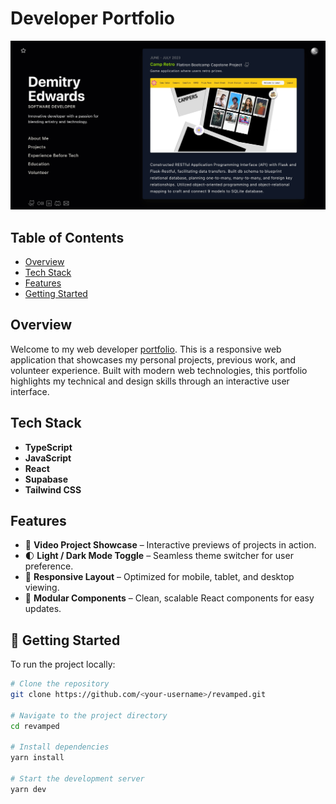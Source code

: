 # Developer Portfolio

<img src="./readmeData/portfolio_screenshot.jpg">

## Table of Contents

- [Overview](#overview)
- [Tech Stack](#tech-stack)
- [Features](#features)
- [Getting Started](#-getting-started)

## Overview

Welcome to my web developer <a href="https://demitry-edwards.vercel.app/" target="_blank"> portfolio</a>. This is a responsive web application that showcases my personal projects, previous work, and volunteer experience. Built with modern web technologies, this portfolio highlights my technical and design skills through an interactive user interface.

## Tech Stack

- **TypeScript**
- **JavaScript**
- **React**
- **Supabase**
- **Tailwind CSS**

## Features

- 🎥 **Video Project Showcase** – Interactive previews of projects in action.
- 🌓 **Light / Dark Mode Toggle** – Seamless theme switcher for user preference.
- 📱 **Responsive Layout** – Optimized for mobile, tablet, and desktop viewing.
- 🧩 **Modular Components** – Clean, scalable React components for easy updates.

## 🚀 Getting Started

To run the project locally:

```bash
# Clone the repository
git clone https://github.com/<your-username>/revamped.git

# Navigate to the project directory
cd revamped

# Install dependencies
yarn install

# Start the development server
yarn dev
```

